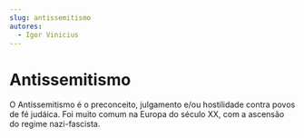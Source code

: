 ```yaml
---
slug: antissemitismo
autores: 
  - Igor Vinicius
---
```


# Antissemitismo
O Antissemitismo é o preconceito, julgamento e/ou hostilidade contra povos de fé judáica. Foi
muito comum na Europa do século XX, com a ascensão do regime nazi-fascista.